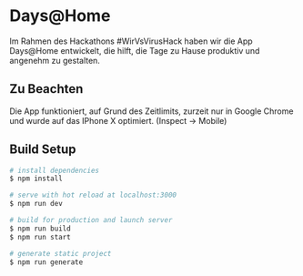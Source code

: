 # Days@Home
Im Rahmen des Hackathons #WirVsVirusHack haben wir die App Days@Home entwickelt, die hilft, die Tage zu Hause produktiv und angenehm zu gestalten.

## Zu Beachten
Die App funktioniert, auf Grund des Zeitlimits, zurzeit nur in Google Chrome und wurde auf das IPhone X optimiert. (Inspect -> Mobile)

## Build Setup

```bash
# install dependencies
$ npm install

# serve with hot reload at localhost:3000
$ npm run dev

# build for production and launch server
$ npm run build
$ npm run start

# generate static project
$ npm run generate
```
